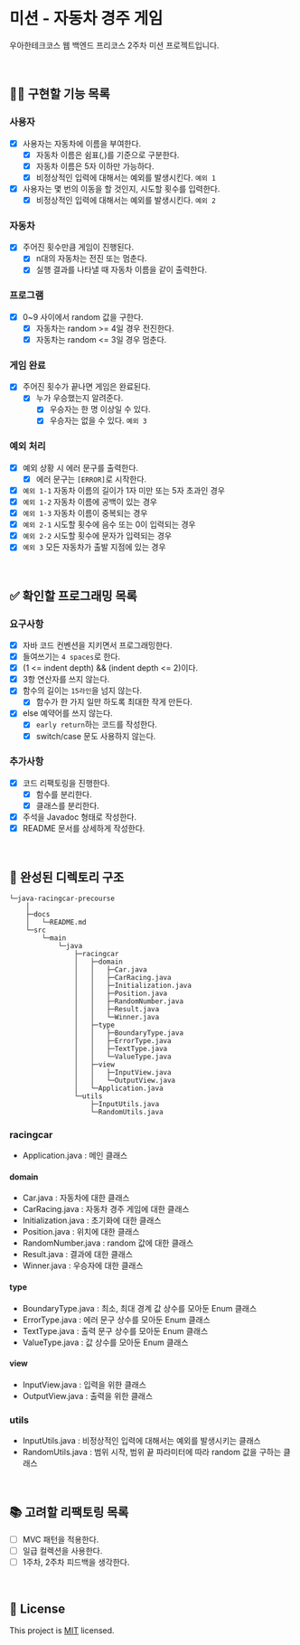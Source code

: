 # 미션 - 자동차 경주 게임
우아한테크코스 웹 백엔드 프리코스 2주차 미션 프로젝트입니다.

<br>

## 👩‍💻 구현할 기능 목록
### 사용자
- [x] 사용자는 자동차에 이름을 부여한다.
    - [x] 자동차 이름은 쉼표(,)를 기준으로 구분한다.
    - [x] 자동차 이름은 5자 이하만 가능하다.
    - [x] 비정상적인 입력에 대해서는 예외를 발생시킨다. `예외 1`
- [x] 사용자는 몇 번의 이동을 할 것인지, 시도할 횟수를 입력한다.
    - [x] 비정상적인 입력에 대해서는 예외를 발생시킨다. `예외 2`

### 자동차
- [x] 주어진 횟수만큼 게임이 진행된다.
    - [x] n대의 자동차는 전진 또는 멈춘다.
    - [x] 실행 결과를 나타낼 때 자동차 이름을 같이 출력한다.

### 프로그램
- [x] 0~9 사이에서 random 값을 구한다.
    - [x] 자동차는 random >= 4일 경우 전진한다.
    - [x] 자동차는 random <= 3일 경우 멈춘다.

### 게임 완료
- [x] 주어진 횟수가 끝나면 게임은 완료된다.
    - [x] 누가 우승했는지 알려준다.
         - [x] 우승자는 한 명 이상일 수 있다.
         - [x] 우승자는 없을 수 있다. `예외 3`

### 예외 처리
- [x] 예외 상황 시 에러 문구를 출력한다.
    - [x] 에러 문구는 `[ERROR]`로 시작한다.
- [x] `예외 1-1` 자동차 이름의 길이가 1자 미만 또는 5자 초과인 경우
- [x] `예외 1-2` 자동차 이름에 공백이 있는 경우
- [x] `예외 1-3` 자동차 이름이 중복되는 경우
- [x] `예외 2-1` 시도할 횟수에 음수 또는 0이 입력되는 경우
- [x] `예외 2-2` 시도할 횟수에 문자가 입력되는 경우
- [x] `예외 3` 모든 자동차가 출발 지점에 있는 경우

<br>

## ✅ 확인할 프로그래밍 목록
### 요구사항
- [x] 자바 코드 컨벤션을 지키면서 프로그래밍한다.
- [x] 들여쓰기는 `4 spaces`로 한다.
- [x] (1 <= indent depth) && (indent depth <= 2)이다.
- [x] 3항 연산자를 쓰지 않는다.
- [x] 함수의 길이는 `15라인`을 넘지 않는다.
    - [x] 함수가 한 가지 일만 하도록 최대한 작게 만든다.
- [x] else 예약어를 쓰지 않는다.
    - [x] `early return`하는 코드를 작성한다.
    - [x] switch/case 문도 사용하지 않는다.

### 추가사항
- [x] 코드 리팩토링을 진행한다.
    - [x] 함수를 분리한다.
    - [x] 클래스를 분리한다.
- [x] 주석을 Javadoc 형태로 작성한다.
- [x] README 문서를 상세하게 작성한다.

<br>

## 📂 완성된 디렉토리 구조
```
└─java-racingcar-precourse
    │
    ├─docs
    │   └─README.md
    └─src
        └─main
            └─java
                ├─racingcar
                │   ├─domain
                │   │   ├─Car.java
                │   │   ├─CarRacing.java
                │   │   ├─Initialization.java
                │   │   ├─Position.java
                │   │   ├─RandomNumber.java
                │   │   ├─Result.java
                │   │   └─Winner.java
                │   ├─type
                │   │   ├─BoundaryType.java
                │   │   ├─ErrorType.java
                │   │   ├─TextType.java
                │   │   └─ValueType.java
                │   ├─view
                │   │   ├─InputView.java
                │   │   └─OutputView.java
                │   └─Application.java
                └─utils
                    ├─InputUtils.java
                    └─RandomUtils.java
```
### racingcar
- Application.java : 메인 클래스

#### domain
- Car.java : 자동차에 대한 클래스
- CarRacing.java : 자동차 경주 게임에 대한 클래스
- Initialization.java : 초기화에 대한 클래스
- Position.java : 위치에 대한 클래스
- RandomNumber.java : random 값에 대한 클래스
- Result.java : 결과에 대한 클래스
- Winner.java : 우승자에 대한 클래스

#### type
- BoundaryType.java : 최소, 최대 경계 값 상수를 모아둔 Enum 클래스
- ErrorType.java : 에러 문구 상수를 모아둔 Enum 클래스
- TextType.java : 출력 문구 상수를 모아둔 Enum 클래스
- ValueType.java : 값 상수를 모아둔 Enum 클래스

#### view
- InputView.java : 입력을 위한 클래스
- OutputView.java : 출력을 위한 클래스

### utils
- InputUtils.java : 비정상적인 입력에 대해서는 예외를 발생시키는 클래스
- RandomUtils.java : 범위 시작, 범위 끝 파라미터에 따라 random 값을 구하는 클래스

<br>

## 📚 고려할 리팩토링 목록
- [ ] MVC 패턴을 적용한다.
- [ ] 일급 컬렉션을 사용한다.
- [ ] 1주차, 2주차 피드백을 생각한다.

<br>

## 📝 License

This project is [MIT](https://github.com/woowacourse/java-racingcar-precourse/blob/master/LICENSE) licensed.
